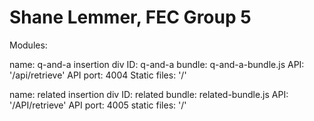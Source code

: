 # Shane Lemmer, FEC Group 5
Modules:

name: q-and-a
insertion div ID: q-and-a
bundle: q-and-a-bundle.js
API: '/api/retrieve'
API port: 4004
Static files: '/'

name: related
insertion div ID: related
bundle: related-bundle.js
API: '/API/retrieve'
API port: 4005
static files: '/'
